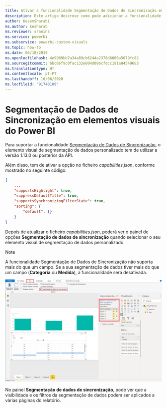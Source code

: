 ```yaml
---
title: Ativar a funcionalidade Segmentação de Dados de Sincronização em elementos visuais do Power BI
description: Este artigo descreve como pode adicionar a funcionalidade Segmentação de Dados de Sincronização a elementos visuais do Power BI.
author: KesemSharabi
ms.author: kesharab
ms.reviewer: sranins
ms.service: powerbi
ms.subservice: powerbi-custom-visuals
ms.topic: how-to
ms.date: 06/18/2019
ms.openlocfilehash: 4e9989bb7a34a89cb6244a2378d6660a5079fc82
ms.sourcegitcommit: 6bc66f9c0fac132e004d096cfdcc191a04549683
ms.translationtype: HT
ms.contentlocale: pt-PT
ms.lasthandoff: 10/06/2020
ms.locfileid: "91748109"
---
```

# <a name="sync-slicers-in-power-bi-visuals"></a>Segmentação de Dados de Sincronização em elementos visuais do Power BI

Para suportar a funcionalidade [Segmentação de Dados de Sincronização](../../visuals/power-bi-visualization-slicers.md), o elemento visual de segmentação de dados personalizado tem de utilizar a versão 1.13.0 ou posterior da API.

Além disso, tem de ativar a opção no ficheiro *capabilities.json*, conforme mostrado no seguinte código:

```json
{
    ...
    "supportsHighlight": true,
    "suppressDefaultTitle": true,
    "supportsSynchronizingFilterState": true,
    "sorting": {
        "default": {}
    }
}
```

Depois de atualizar o ficheiro *capabilities.json*, poderá ver o painel de opções **Segmentação de dados de sincronização** quando selecionar o seu elemento visual de segmentação de dados personalizado.

> [!NOTE]
> A funcionalidade Segmentação de Dados de Sincronização não suporta mais do que um campo. Se a sua segmentação de dados tiver mais do que um campo (**Categoria** ou **Medida**), a funcionalidade será desativada.

![O painel "Segmentação de dados de sincronização"](media/enable-sync-slicers/sync-slicers-panel.png)

No painel **Segmentação de dados de sincronização**, pode ver que a visibilidade e os filtros da segmentação de dados podem ser aplicados a várias páginas do relatório.